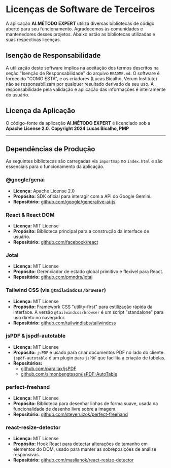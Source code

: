 # Licenças de Software de Terceiros

A aplicação **AI.MÉTODO EXPERT** utiliza diversas bibliotecas de código aberto para seu funcionamento. Agradecemos às comunidades e mantenedores desses projetos. Abaixo estão as bibliotecas utilizadas e suas respectivas licenças.

## Isenção de Responsabilidade
A utilização deste software implica na aceitação dos termos descritos na seção "Isenção de Responsabilidade" do arquivo `README.md`. O software é fornecido "COMO ESTÁ", e os criadores (Lucas Bicalho, Verum Institute) não se responsabilizam por qualquer resultado derivado de seu uso. A responsabilidade pela validação e aplicação das informações é inteiramente do usuário.

## Licença da Aplicação

O código-fonte da aplicação **AI.MÉTODO EXPERT** é licenciado sob a **Apache License 2.0**.
**Copyright 2024 Lucas Bicalho, PMP**

---

## Dependências de Produção

As seguintes bibliotecas são carregadas via `importmap` no `index.html` e são essenciais para o funcionamento da aplicação.

### **@google/genai**
- **Licença:** Apache License 2.0
- **Propósito:** SDK oficial para interagir com a API do Google Gemini.
- **Repositório:** [github.com/google/generative-ai-js](https://github.com/google/generative-ai-js)

### **React & React DOM**
- **Licença:** MIT License
- **Propósito:** Biblioteca principal para a construção da interface de usuário.
- **Repositório:** [github.com/facebook/react](https://github.com/facebook/react)

### **Jotai**
- **Licença:** MIT License
- **Propósito:** Gerenciador de estado global primitivo e flexível para React.
- **Repositório:** [github.com/pmndrs/jotai](https://github.com/pmndrs/jotai)

### **Tailwind CSS (via `@tailwindcss/browser`)**
- **Licença:** MIT License
- **Propósito:** Framework CSS "utility-first" para estilização rápida da interface. A versão `@tailwindcss/browser` é um script "standalone" para uso direto no navegador.
- **Repositório:** [github.com/tailwindlabs/tailwindcss](https://github.com/tailwindlabs/tailwindcss)

### **jsPDF & jspdf-autotable**
- **Licença:** MIT License
- **Propósito:** `jsPDF` é usado para criar documentos PDF no lado do cliente. `jspdf-autotable` é um plugin para `jsPDF` que facilita a criação de tabelas.
- **Repositórios:**
  - [github.com/parallax/jsPDF](https://github.com/parallax/jsPDF)
  - [github.com/simonbengtsson/jsPDF-AutoTable](https://github.com/simonbengtsson/jsPDF-AutoTable)

### **perfect-freehand**
- **Licença:** MIT License
- **Propósito:** Biblioteca para desenhar linhas de forma suave, usada na funcionalidade de desenho livre sobre a imagem.
- **Repositório:** [github.com/steveruizok/perfect-freehand](https://github.com/steveruizok/perfect-freehand)

### **react-resize-detector**
- **Licença:** MIT License
- **Propósito:** Hook React para detectar alterações de tamanho em elementos do DOM, usado para manter as sobreposições de análise responsivas.
- **Repositório:** [github.com/maslianok/react-resize-detector](https://github.com/maslianok/react-resize-detector)